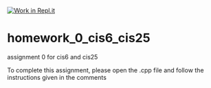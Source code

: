 [![Work in Repl.it](https://classroom.github.com/assets/work-in-replit-14baed9a392b3a25080506f3b7b6d57f295ec2978f6f33ec97e36a161684cbe9.svg)](https://classroom.github.com/online_ide?assignment_repo_id=3003197&assignment_repo_type=AssignmentRepo)
# homework_0_cis6_cis25
assignment 0 for cis6 and cis25

To complete this assignment, please open the .cpp file and follow the instructions given in the comments

